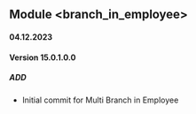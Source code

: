 ## Module <branch_in_employee>

#### 04.12.2023
#### Version 15.0.1.0.0
##### ADD

- Initial commit for Multi Branch in Employee

